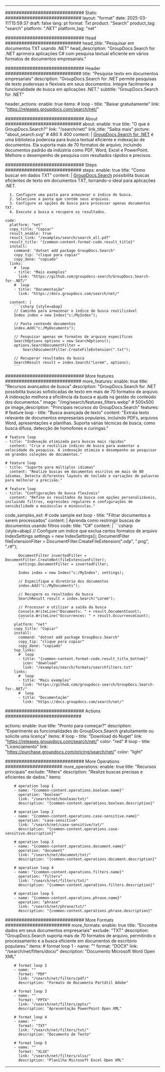 
---
############################# Static ############################
layout: "format"
date:  2025-03-11T15:59:37
draft: false
lang: pt
format: Txt
product: "Search"
product_tag: "search"
platform: ".NET"
platform_tag: "net"

############################# Head ############################
head_title: "Pesquisar em documentos TXT usando .NET"
head_description: "GroupDocs.Search for .NET aprimora aplicações C# com pesquisa textual eficiente em vários formatos de documentos empresariais."

############################# Header ############################
title: "Pesquise texto em documentos empresariais" 
description: "GroupDocs.Search for .NET permite pesquisas de texto poderosas e flexíveis em seus documentos. Integre facilmente a funcionalidade de busca em aplicações .NET."
subtitle: "GroupDocs.Search for .NET" 

header_actions:
  enable: true
  items:
    #  loop
    - title: "Baixar gratuitamente"
      link: "https://releases.groupdocs.com/search/net/"
      
############################# About ############################
about:
    enable: true
    title: "O que é GroupDocs.Search?"
    link: "/search/net/"
    link_title: "Saiba mais"
    picture: "about_search.svg" # 480 X 400
    content: |
       [GroupDocs.Search for .NET](/search/net/) é uma biblioteca poderosa para busca textual eficiente e indexação de documentos. Ela suporta mais de 70 formatos de arquivo, incluindo documentos padrão da indústria como PDF, Word, Excel e PowerPoint. Melhore o desempenho de pesquisa com resultados rápidos e precisos.

############################# Steps ############################
steps:
    enable: true
    title: "Como buscar em dados TXT"
    content: |
      [GroupDocs.Search](/search/net/) possibilita buscas eficientes de texto em documentos TXT, tornando-o ideal para aplicações .NET.
      
      1. Configure uma pasta para armazenar o índice de busca.
      2. Selecione a pasta que contém seus arquivos.
      3. Configure as opções de busca para processar apenas documentos TXT.
      4. Execute a busca e recupere os resultados.
   
    code:
      platform: "net"
      copy_title: "Copiar"
      result_enable: true
      result_link: "/examples/search/search_all.pdf"
      result_title: "{common-content.format-code.result_title}"
      install:
        command: "dotnet add package GroupDocs.Search"
        copy_tip: "clique para copiar"
        copy_done: "copiado"
      links:
        #  loop
        - title: "Mais exemplos"
          link: "https://github.com/groupdocs-search/GroupDocs.Search-for-.NET/"
        #  loop
        - title: "Documentação"
          link: "https://docs.groupdocs.com/search/net/"
          
      content: |
        ```csharp {style=abap}
        // Caminho para armazenar o índice de busca reutilizável
        Index index = new Index("c:/MyIndex");

        // Pasta contendo documentos
        index.Add("c:/MyDocuments");

        // Pesquisar apenas em formatos de arquivo específicos
        SearchOptions options = new SearchOptions();
        options.SearchDocumentFilter = 
            SearchDocumentFilter.CreateFileExtension(".txt");

        // Recuperar resultados da busca
        SearchResult result = index.Search("Lorem", options);
        ```            

############################# More features ############################
more_features:
  enable: true
  title: "Recursos avançados de busca"
  description: "GroupDocs.Search for .NET possibilita buscas sofisticadas de texto em mais de 70 formatos de arquivo. A indexação melhora a eficiência da busca e ajuda na gestão do conteúdo dos documentos."
  image: "/img/search/features_filters.webp" # 500x500 px
  image_description: "Principais recursos do GroupDocs.Search"
  features:
    # feature loop
    - title: "Busca avançada de texto"
      content: "Extraia texto relevante de documentos empresariais populares, incluindo PDFs, arquivos Word, apresentações e planilhas. Suporta várias técnicas de busca, como busca difusa, detecção de homofones e curingas."

    # feature loop
    - title: "Indexação otimizada para buscas mais rápidas"
      content: "Crie e reutilize índices de busca para aumentar a velocidade da pesquisa. A indexação otimiza o desempenho ao pesquisar em grandes coleções de documentos."

    # feature loop
    - title: "Suporte para múltiplos idiomas"
      content: "Realize buscas em documentos escritos em mais de 80 idiomas. Detecta diferentes layouts de teclado e variações de palavras para melhorar a precisão."

    # feature loop
    - title: "Configurações de busca flexíveis"
      content: "Refine os resultados da busca com opções personalizáveis, incluindo filtros, expressões regulares e configurações de sensibilidade a maiúsculas e minúsculas."
      
  code_samples_ext:
    # code sample ext loop
    - title: "Filtrar documentos a serem processados"
      content: |
        Aprenda como restringir buscas de documentos usando filtros
      code:
        title: "C#"
        content: |
          ```csharp {style=abap}
          // Configure um índice que exclua certos formatos de arquivo
          IndexSettings settings = new IndexSettings();
          DocumentFilter fileExtensionFilter = 
            DocumentFilter.CreateFileExtension(".odp", ".png", ".rtf");

          DocumentFilter invertedFilter = DocumentFilter.CreateNot(fileExtensionFilter);
          settings.DocumentFilter = invertedFilter;

          Index index = new Index("c:/MyIndex", settings);
              
          // Especifique o diretório dos documentos
          index.Add("c:/MyDocuments");

          // Recupere os resultados da busca
          SearchResult result = index.Search("Lorem");
          
          // Processar e utilizar a saída da busca
          Console.WriteLine("Documents: " + result.DocumentCount);
          Console.WriteLine("Occurrences: " + result.OccurrenceCount);
          ```
        platform: "net"
        copy_title: "Copiar"
        install:
          command: "dotnet add package GroupDocs.Search"
          copy_tip: "clique para copiar"
          copy_done: "copiado"
        top_links:
          #  loop
          - title: "{common-content.format-code.result_title_bottom}"
            icon: "download"
            link: "/examples/search/formats/searchfilters.txt"
        links:
          #  loop
          - title: "Mais exemplos"
            link: "https://github.com/groupdocs-search/GroupDocs.Search-for-.NET/"
          #  loop
          - title: "Documentação"
            link: "https://docs.groupdocs.com/search/net/"
            

            


############################# Actions ############################

actions:
  enable: true
  title: "Pronto para começar?"
  description: "Experimente as funcionalidades do GroupDocs.Search gratuitamente ou solicite uma licença"
  items:
    #  loop
    - title: "Download do Nuget"
      link: "https://releases.groupdocs.com/search/net/"
      color: "red"
        #  loop
    - title: "Licenciamento"
      link: "https://purchase.groupdocs.com/pricing/search/net/"
      color: "light"


############################# More Operations #####################
more_operations:
    enable: true
    title: "Recursos principais"
    exclude: "filters"
    description: "Realize buscas precisas e eficientes de dados."
    items: 
          
        # operation loop 1
        - name: "{common-content.operations.boolean.name}"
          operation: "boolean"
          link: "/search/net/boolean/txt/"
          description: "{common-content.operations.boolean.description}"

        # operation loop 2
        - name: "{common-content.operations.case-sensitive.name}"
          operation: "case-sensitive"
          link: "/search/net/case-sensitive/txt/"
          description: "{common-content.operations.case-sensitive.description}"

        # operation loop 3
        - name: "{common-content.operations.document.name}"
          operation: "document"
          link: "/search/net/document/txt/"
          description: "{common-content.operations.document.description}"

        # operation loop 4
        - name: "{common-content.operations.filters.name}"
          operation: "filters"
          link: "/search/net/filters/txt/"
          description: "{common-content.operations.filters.description}"

        # operation loop 5
        - name: "{common-content.operations.phrase.name}"
          operation: "phrase"
          link: "/search/net/phrase/txt/"
          description: "{common-content.operations.phrase.description}"
          
        
          
############################# More Formats ########################
more_formats:
    enable: true
    title: "Encontre dados em seus documentos empresariais"
    exclude: "TXT"
    description: "GroupDocs.Search suporta mais de 70 formatos de arquivo, permitindo o processamento e a busca eficiente em documentos de escritório populares."
    items: 
        # format loop 1
        - name: ""
          format: "DOCX"
          link: "/search/net/filters/docx/"
          description: "Documento Microsoft Word Open XML"
          
        # format loop 2
        - name: ""
          format: "PDF"
          link: "/search/net/filters/pdf/"
          description: "Formato de Documento Portátil Adobe"
          
        # format loop 3
        - name: ""
          format: "PPTX"
          link: "/search/net/filters/pptx/"
          description: "Apresentação PowerPoint Open XML"

        # format loop 4
        - name: ""
          format: "TXT"
          link: "/search/net/filters/txt/"
          description: "Documento de Texto"
          
        # format loop 5
        - name: ""
          format: "XLSX"
          link: "/search/net/filters/xlsx/"
          description: "Planilha Microsoft Excel Open XML"
  

---